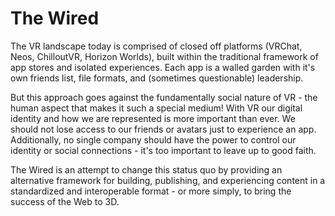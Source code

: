 # The Wired

The VR landscape today is comprised of closed off platforms (VRChat, Neos, ChilloutVR, Horizon Worlds),
built within the traditional framework of app stores and isolated experiences.
Each app is a walled garden with it's own friends list, file formats, and (sometimes questionable) leadership.

But this approach goes against the fundamentally social nature of VR - the human aspect that makes it such a special medium!
With VR our digital identity and how we are represented is more important than ever.
We should not lose access to our friends or avatars just to experience an app.
Additionally, no single company should have the power to control our identity or social connections - it's too important to
leave up to good faith.

The Wired is an attempt to change this status quo by providing an alternative framework for building, publishing,
and experiencing content in a standardized and interoperable format - or more simply, to bring the success of the Web to 3D.
